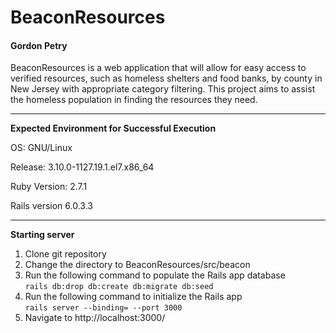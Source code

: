 # BeaconResources

#### Gordon Petry

BeaconResources is a web application that will allow for easy access to verified resources, such as homeless shelters and food banks, by county in New Jersey with appropriate category filtering. This project aims to assist the homeless population in finding the resources they need. 

---

**Expected Environment for Successful Execution**

OS: GNU/Linux

Release: 3.10.0-1127.19.1.el7.x86_64

Ruby Version: 2.7.1

Rails version 6.0.3.3

---

**Starting server**
1. Clone git repository
1. Change the directory to BeaconResources/src/beacon
1. Run the following command to populate the Rails app database <br>
  <code>rails db:drop db:create db:migrate db:seed</code>
1. Run the following command to initialize the Rails app <br>
  <code>rails server --binding=<inet address> --port 3000</code>
1. Navigate to http://localhost:3000/
